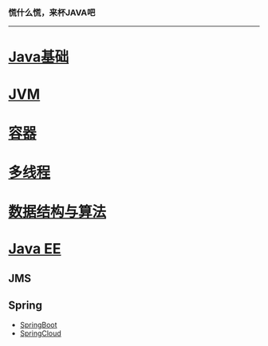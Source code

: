 ### 慌什么慌，来杯JAVA吧

<hr>

# [Java基础](basic.md)


# [JVM](jvm.md)


# [容器](collection.md)


# [多线程](thread.md)

# [数据结构与算法](algorithm.md)

# [Java EE]()

## JMS

## Spring

-   [SpringBoot](springboot.md)
-   [SpringCloud]()

